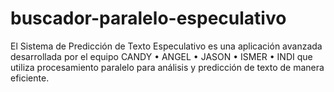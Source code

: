 # buscador-paralelo-especulativo

El Sistema de Predicción de Texto Especulativo es una aplicación avanzada desarrollada por el equipo CANDY • ANGEL • JASON • ISMER • INDI que utiliza procesamiento paralelo para análisis y predicción de texto de manera eficiente.
